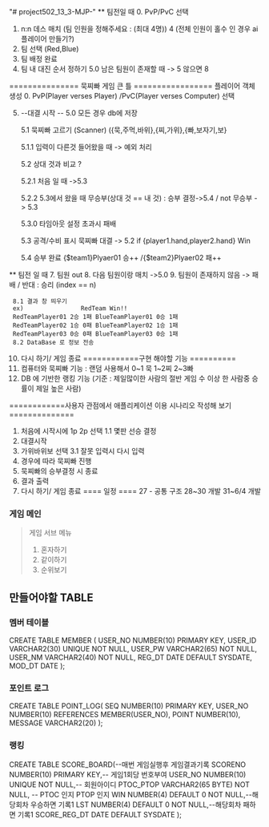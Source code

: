"# project502_13_3-MJP-"
** 팀전일 때
 0. PvP/PvC 선택
 1. n:n 데스 매치 (팀 인원을 정해주세요 : (최대 4명)) 4 (전체 인원이 홀수 인 경우 ai 플레이어 만들기?)
 2. 팀 선택 (Red,Blue)
 3. 팀 배정 완료
 4. 팀 내 대진 순서 정하기
 5.0 남은 팀원이 존재할 때 -> 5 않으면 8

  =============== 묵찌빠 게임 큰 틀 =================
  플레이어 객체 생성
0. PvP(Player verses Player) /PvC(Player verses Computer) 선택

5. --대결 시작 --
   5.0 모든 경우 db에 저장
   
   5.1 묵찌빠 고르기 (Scanner) ({묵,주먹,바위},{찌,가위},{빠,보자기,보}
   
   5.1.1 입력이 다른것 들어왔을 때 -> 예외 처리
   
   5.2 상대 것과 비교 ?
   
   5.2.1 처음 일 때 ->5.3
   
   5.2.2 5.3에서 왔을 때 무승부(상대 것 == 내 것) : 승부 결정->5.4 / not 무승부 -> 5.3
   
   5.3.0 타임아웃 설정 초과시 패배
   
   5.3 공격/수비 표시 묵찌빠 대결 -> 5.2     if {player1.hand,player2.hand} Win
   
   5.4 승부 완료 {$team1}Plyaer01 승++ /{$team2}Plyaer02 패++
   
** 팀전 일 때
 7. 팀원 out
 8. 다음 팀원이랑 매치 ->5.0
 9. 팀원이 존재하지 않음 -> 패배 / 반대 : 승리 (index == n)

     8.1 결과 창 띄우기
     ex) 				RedTeam Win!!
     RedTeamPlayer01 2승 1패 BlueTeamPlayer01 0승 1패
     RedTeamPlayer02 1승 0패 BlueTeamPlayer02 1승 1패
     RedTeamPlayer03 0승 0패 BlueTeamPlayer03 0승 1패
     8.2 DataBase 로 정보 전송
10. 다시 하기/ 게임 종료
   ============구현 해야할 기능 ==========
1. 컴퓨터와 묵찌빠 기능 :  랜덤 사용해서 0~1 묵 1~2찌 2~3빠
2. DB 에 기반한 랭킹 기능 (기준 :  제일많이한 사람의 절반 게임 수 이상 한 사람중 승률이 제일 높은 사람)

============사용자 관점에서 애플리케이션 이용 시나리오 작성해 보기==============

1. 처음에 시작시에 1p 2p 선택
   1.1 몇판 선승 결정
2. 대결시작
3. 가위바위보 선택
   3.1 잘못 입력시 다시 입력
4. 경우에 따라 묵찌빠 진행
5. 묵찌빠의 승부결정 시 종료
6. 결과 출력
7. 다시 하기/ 게임 종료
   ==== 일정 ====
   27 - 공통 구조
   28~30 개발
   31~6/4 개발
### 게임 메인
> 게임 서브 메뉴
> 1. 혼자하기
> 2. 같이하기
> 3. 순위보기

## 만들어야할 TABLE
### 멤버 테이블
CREATE TABLE MEMBER (
    USER_NO NUMBER(10) PRIMARY KEY, 
    USER_ID VARCHAR2(30) UNIQUE NOT NULL,
    USER_PW VARCHAR2(65) NOT NULL,
    USER_NM VARCHAR2(40) NOT NULL,
    REG_DT DATE DEFAULT SYSDATE,
    MOD_DT DATE
);
### 포인트 로그
CREATE TABLE POINT_LOG(
SEQ NUMBER(10) PRIMARY KEY,
USER_NO NUMBER(10) REFERENCES MEMBER(USER_NO),
POINT NUMBER(10),
MESSAGE VARCHAR2(20)
);
### 랭킹 
CREATE TABLE SCORE_BOARD(--매번 게임실행후 게임결과기록
   SCORENO NUMBER(10) PRIMARY KEY,-- 게임1회당 번호부여
   USER_NO NUMBER(10) UNIQUE NOT NULL,-- 회원아이디
   PTOC_PTOP  VARCHAR2(65 BYTE) NOT NULL, -- PTOC 인지 PTOP 인지 
   WIN NUMBER(4) DEFAULT 0 NOT NULL,--해당회차 우승하면 기록1
   LST NUMBER(4) DEFAULT 0 NOT NULL,--해당회차 패하면 기록1
   SCORE_REG_DT DATE DEFAULT SYSDATE
);
